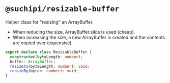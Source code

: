 # `@suchipi/resizable-buffer`

Helper class for "resizing" an ArrayBuffer.

- When reducing the size, ArrayBuffer.slice is used (cheap).
- When increasing the size, a new ArrayBuffer is created and the contents are copied over (expensive).

```ts
export declare class ResizableBuffer {
  constructor(byteLength: number);
  buffer: ArrayBuffer;
  resizeTo(byteLength: number): void;
  resizeBy(bytes: number): void;
}
```
